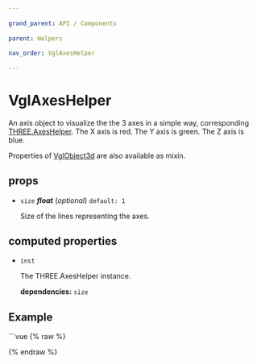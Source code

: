 ```yaml
---
          
grand_parent: API / Components
          
parent: Helpers
          
nav_order: VglAxesHelper
          
---
```

# VglAxesHelper 

An axis object to visualize the the 3 axes in a simple way,
corresponding [THREE.AxesHelper](https://threejs.org/docs/index.html#api/helpers/AxesHelper).
The X axis is red. The Y axis is green. The Z axis is blue.

Properties of [VglObject3d](../core/vgl-object3d) are also available as mixin. 

## props 

- `size` ***float*** (*optional*) `default: 1` 

  Size of the lines representing the axes. 

## computed properties 

- `inst` 

  The THREE.AxesHelper instance. 

   **dependencies:** `size` 



## Example
              
<div class="code-example"><div class="max-width-1-2">
                <vgl-axes-helper-example class="aspect-1618-1000"></vgl-axes-helper-example>
              
</div></div>
```vue
{% raw %}<template>
  <div>
    <vgl-renderer
      antialias
      camera="camera"
      scene="scene"
    >
      <vgl-scene name="scene">
        <vgl-axes-helper :size="size" />
      </vgl-scene>
      <vgl-perspective-camera
        orbit-position="15 1 0.5"
        name="camera"
      />
    </vgl-renderer>

    <aside class="control-panel">
      <label>Size<input
        v-model="size"
        type="range"
        max="5"
        step="0.05"
      ></label>
    </aside>
  </div>
</template>

<script>
export default {
  data: () => ({ size: 1 }),
};
</script>
{% endraw %}
```